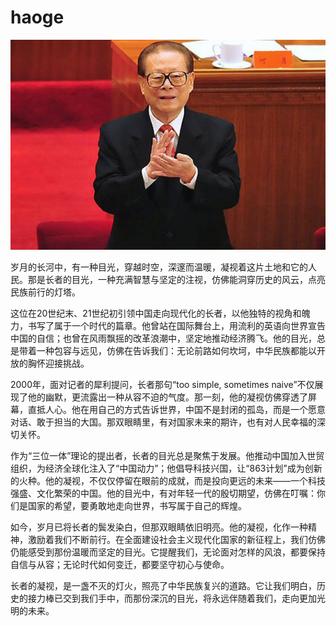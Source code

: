 # haoge

<img src=https://github.com/simtelboy/haoge/blob/main/zzzz.jpg>

岁月的长河中，有一种目光，穿越时空，深邃而温暖，凝视着这片土地和它的人民。那是长者的目光，一种充满智慧与坚定的注视，仿佛能洞穿历史的风云，点亮民族前行的灯塔。

这位在20世纪末、21世纪初引领中国走向现代化的长者，以他独特的视角和魄力，书写了属于一个时代的篇章。他曾站在国际舞台上，用流利的英语向世界宣告中国的自信；也曾在风雨飘摇的改革浪潮中，坚定地推动经济腾飞。他的目光，总是带着一种包容与远见，仿佛在告诉我们：无论前路如何坎坷，中华民族都能以开放的胸怀迎接挑战。

2000年，面对记者的犀利提问，长者那句“too simple, sometimes naive”不仅展现了他的幽默，更流露出一种从容不迫的气度。那一刻，他的凝视仿佛穿透了屏幕，直抵人心。他在用自己的方式告诉世界，中国不是封闭的孤岛，而是一个愿意对话、敢于担当的大国。那双眼睛里，有对国家未来的期许，也有对人民幸福的深切关怀。

作为“三位一体”理论的提出者，长者的目光总是聚焦于发展。他推动中国加入世贸组织，为经济全球化注入了“中国动力”；他倡导科技兴国，让“863计划”成为创新的火种。他的凝视，不仅仅停留在眼前的成就，而是投向更远的未来——一个科技强盛、文化繁荣的中国。他的目光中，有对年轻一代的殷切期望，仿佛在叮嘱：你们是国家的希望，要勇敢地走向世界，书写属于自己的辉煌。

如今，岁月已将长者的鬓发染白，但那双眼睛依旧明亮。他的凝视，化作一种精神，激励着我们不断前行。在全面建设社会主义现代化国家的新征程上，我们仿佛仍能感受到那份温暖而坚定的目光。它提醒我们，无论面对怎样的风浪，都要保持自信与从容；无论时代如何变迁，都要坚守初心与使命。

长者的凝视，是一盏不灭的灯火，照亮了中华民族复兴的道路。它让我们明白，历史的接力棒已交到我们手中，而那份深沉的目光，将永远伴随着我们，走向更加光明的未来。
